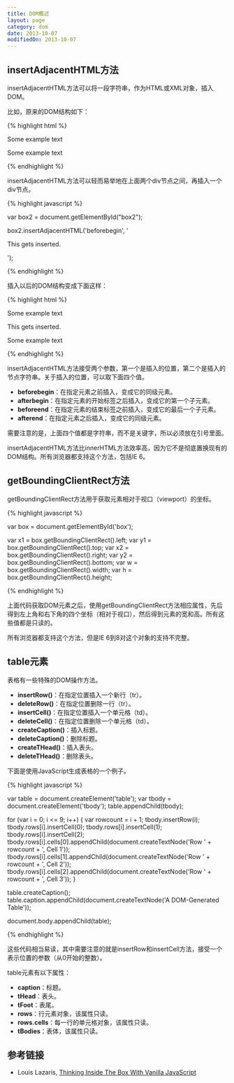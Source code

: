 ```yaml
---
title: DOM概述
layout: page
category: dom
date: 2013-10-07
modifiedOn: 2013-10-07
---
```


## insertAdjacentHTML方法

insertAdjacentHTML方法可以将一段字符串，作为HTML或XML对象，插入DOM。

比如，原来的DOM结构如下：

{% highlight html %}

<div id="box1">
    <p>Some example text</p>
</div>
<div id="box2">
    <p>Some example text</p>
</div>

{% endhighlight %}

insertAdjacentHTML方法可以轻而易举地在上面两个div节点之间，再插入一个div节点。

{% highlight javascript %}

var box2 = document.getElementById("box2");

box2.insertAdjacentHTML('beforebegin', '<div><p>This gets inserted.</p></div>');

{% endhighlight %}

插入以后的DOM结构变成下面这样：

{% highlight html %}

<div id="box1">
    <p>Some example text</p>
</div>
<div><p>This gets inserted.</p></div>
<div id="box2">
    <p>Some example text</p>
</div>

{% endhighlight %}

insertAdjacentHTML方法接受两个参数，第一个是插入的位置，第二个是插入的节点字符串。关于插入的位置，可以取下面四个值。

- **beforebegin**：在指定元素之前插入，变成它的同级元素。
- **afterbegin**：在指定元素的开始标签之后插入，变成它的第一个子元素。
- **beforeend**：在指定元素的结束标签之前插入，变成它的最后一个子元素。
- **afterend**：在指定元素之后插入，变成它的同级元素。

需要注意的是，上面四个值都是字符串，而不是关键字，所以必须放在引号里面。

insertAdjacentHTML方法比innerHTML方法效率高，因为它不是彻底置换现有的DOM结构。所有浏览器都支持这个方法，包括IE 6。

## getBoundingClientRect方法

getBoundingClientRect方法用于获取元素相对于视口（viewport）的坐标。

{% highlight javascript %}

var box = document.getElementById('box');

var x1 = box.getBoundingClientRect().left;
var y1 = box.getBoundingClientRect().top;
var x2 = box.getBoundingClientRect().right;
var y2 = box.getBoundingClientRect().bottom;
var w = box.getBoundingClientRect().width;
var h = box.getBoundingClientRect().height;

{% endhighlight %}

上面代码获取DOM元素之后，使用getBoundingClientRect方法相应属性，先后得到左上角和右下角的四个坐标（相对于视口），然后得到元素的宽和高。所有这些值都是只读的。

所有浏览器都支持这个方法，但是IE 6到8对这个对象的支持不完整。 

## table元素

表格有一些特殊的DOM操作方法。

- **insertRow()**：在指定位置插入一个新行（tr）。
- **deleteRow()**：在指定位置删除一行（tr）。
- **insertCell()**：在指定位置插入一个单元格（td）。
- **deleteCell()**：在指定位置删除一个单元格（td）。
- **createCaption()**：插入标题。
- **deleteCaption()**：删除标题。
- **createTHead()**：插入表头。
- **deleteTHead()**：删除表头。

下面是使用JavaScript生成表格的一个例子。

{% highlight javascript %}

var table = document.createElement('table');
var tbody = document.createElement('tbody');
table.appendChild(tbody);

for (var i = 0; i <= 9; i++) {
  var rowcount = i + 1;
  tbody.insertRow(i);
  tbody.rows[i].insertCell(0);
  tbody.rows[i].insertCell(1);
  tbody.rows[i].insertCell(2);
  tbody.rows[i].cells[0].appendChild(document.createTextNode('Row ' + rowcount + ', Cell 1'));
  tbody.rows[i].cells[1].appendChild(document.createTextNode('Row ' + rowcount + ', Cell 2'));
  tbody.rows[i].cells[2].appendChild(document.createTextNode('Row ' + rowcount + ', Cell 3'));
}

table.createCaption();
table.caption.appendChild(document.createTextNode('A DOM-Generated Table'));

document.body.appendChild(table);

{% endhighlight %}

这些代码相当易读，其中需要注意的就是insertRow和insertCell方法，接受一个表示位置的参数（从0开始的整数）。

table元素有以下属性：

- **caption**：标题。
- **tHead**：表头。
- **tFoot**：表尾。
- **rows**：行元素对象，该属性只读。
- **rows.cells**：每一行的单元格对象，该属性只读。
- **tBodies**：表体，该属性只读。

## 参考链接

- Louis Lazaris, [Thinking Inside The Box With Vanilla JavaScript](http://coding.smashingmagazine.com/2013/10/06/inside-the-box-with-vanilla-javascript/)
